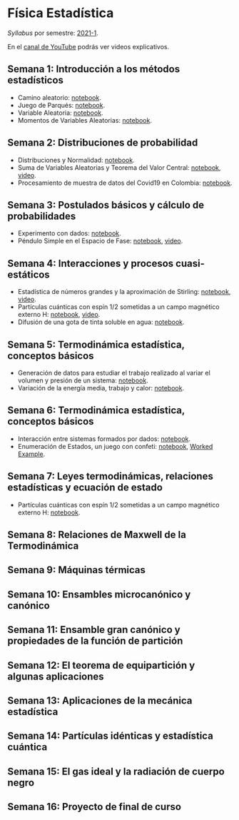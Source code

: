 # Física Estadística

*Syllabus* por semestre: [2021-1](https://weekapp.co/#/1XOk1eh1BG8-QLBlgyCMYCTp_fbvnhvqCWpXQ8WGV6eE/0).

En el [canal de YouTube](https://www.youtube.com/playlist?list=PLQcmiXk5CJeZAbK1Iw0LnygynpWyNg7_7) podrás ver videos explicativos.

## Semana 1: Introducción a los métodos estadísticos 
+ Camino aleatorio: [notebook](https://colab.research.google.com/github/davidalejandromiranda/StatisticalPhysics/blob/master/notebooks/es_CaminoAleatorio.ipynb).
+ Juego de Parqués: [notebook](https://colab.research.google.com/github/davidalejandromiranda/StatisticalPhysics/blob/master/notebooks/es_JuegoParques.ipynb).
+ Variable Aleatoria: [notebook](https://colab.research.google.com/github/davidalejandromiranda/StatisticalPhysics/blob/master/notebooks/es_VariableAleatoria.ipynb).
+ Momentos de Variables Aleatorias: [notebook](https://colab.research.google.com/github/davidalejandromiranda/StatisticalPhysics/blob/master/notebooks/es_MomentoVariablesAleatorias.ipynb).
  
## Semana 2: Distribuciones de probabilidad
+ Distribuciones y Normalidad: [notebook](https://colab.research.google.com/github/davidalejandromiranda/StatisticalPhysics/blob/master/notebooks/es_DistribucionesYNormalidad.ipynb).
+ Suma de Variables Aleatorias y Teorema del Valor Central: [notebook](https://colab.research.google.com/github/davidalejandromiranda/StatisticalPhysics/blob/master/notebooks/es_SumaVariablesAleatorias.ipynb), [video](https://youtu.be/aEznx6ieqok).
+ Procesamiento de muestra de datos del Covid19 en Colombia: [notebook](https://colab.research.google.com/github/davidalejandromiranda/StatisticalPhysics/blob/master/notebooks/es_Muestreo.ipynb).

## Semana 3: Postulados básicos y cálculo de probabilidades
+ Experimento con dados: [notebook](https://colab.research.google.com/github/davidalejandromiranda/StatisticalPhysics/blob/master/notebooks/es_DadosExperimento.ipynb).
+ Péndulo Simple en el Espacio de Fase: [notebook](https://colab.research.google.com/github/davidalejandromiranda/StatisticalPhysics/blob/master/notebooks/es_PenduloSimpleEspacioFase.ipynb), [video](https://youtu.be/BQQGKKNjCfQ).

## Semana 4: Interacciones y procesos cuasi-estáticos
+ Estadística de números grandes y la aproximación de Stirling: [notebook](https://colab.research.google.com/github/davidalejandromiranda/StatisticalPhysics/blob/master/notebooks/es_AproximacionStirling.ipynb), [video](https://youtu.be/SZQLFxHGvxs).
+ Partículas cuánticas con espín 1/2 sometidas a un campo magnético externo H: [notebook](https://colab.research.google.com/github/davidalejandromiranda/StatisticalPhysics/blob/master/notebooks/es_ParticulasConEspinEnCapoH.ipynb), [video](https://youtu.be/yFWxy3Rlhw0).
+ Difusión de una gota de tinta soluble en agua: [notebook](https://colab.research.google.com/github/davidalejandromiranda/StatisticalPhysics/blob/master/notebooks/es_DifusionTintaEnAgua.ipynb).

## Semana 5: Termodinámica estadística, conceptos básicos
+ Generación de datos para estudiar el trabajo realizado al variar el volumen y presión de un sistema: [notebook](https://colab.research.google.com/github/davidalejandromiranda/StatisticalPhysics/blob/master/notebooks/es_VariacionPresionVolumenS5.ipynb).
+ Variación de la energía media, trabajo y calor: [notebook](https://colab.research.google.com/github/davidalejandromiranda/StatisticalPhysics/blob/master/notebooks/es_GasIdealPresionTemperaturaParticulas.ipynb).

## Semana 6: Termodinámica estadística, conceptos básicos
+ Interacción entre sistemas formados por dados: [notebook](https://colab.research.google.com/github/davidalejandromiranda/StatisticalPhysics/blob/master/notebooks/es_InteraccionSistemasDeDados.ipynb).
+ Enumeración de Estados, un juego con confeti: [notebook](https://colab.research.google.com/github/davidalejandromiranda/entropy_isolated/blob/master/Simulation.ipynb), [Worked Example](https://drive.google.com/file/d/1TEPpuVCYqyZOpBpt_BgvB9rBpD-NBHVv/view?usp=sharing).

## Semana 7: Leyes termodinámicas, relaciones estadísticas y ecuación de estado
+ Partículas cuánticas con espín 1/2 sometidas a un campo magnético externo H: [notebook](https://colab.research.google.com/github/davidalejandromiranda/StatisticalPhysics/blob/master/notebooks/es_ParticulasConEspinEnCapoH_Temperatura.ipynb).

## Semana 8: Relaciones de Maxwell de la Termodinámica

## Semana 9: Máquinas térmicas

## Semana 10: Ensambles microcanónico y canónico

## Semana 11: Ensamble gran canónico y propiedades de la función de partición

## Semana 12: El teorema de equipartición y algunas aplicaciones

## Semana 13: Aplicaciones de la mecánica estadística

## Semana 14: Partículas idénticas y estadística cuántica

## Semana 15: El gas ideal y la radiación de cuerpo negro

## Semana 16: Proyecto de final de curso